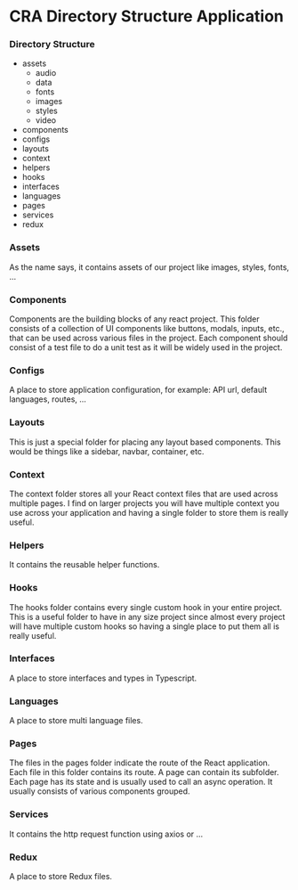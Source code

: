 # CRA Directory Structure Application

### Directory Structure

- assets
  - audio
  - data
  - fonts
  - images
  - styles
  - video
- components
- configs
- layouts
- context
- helpers
- hooks
- interfaces
- languages
- pages
- services
- redux

### Assets
As the name says, it contains assets of our project like images, styles, fonts, ...

### Components
Components are the building blocks of any react project. This folder consists of a collection of UI components like buttons, modals, inputs, etc., that can be used across various files in the project. Each component should consist of a test file to do a unit test as it will be widely used in the project.

### Configs 
A place to store application configuration, for example: API url, default languages, routes, ...

### Layouts 
This is just a special folder for placing any layout based components. This would be things like a sidebar, navbar, container, etc.

### Context
The context folder stores all your React context files that are used across multiple pages. I find on larger projects you will have multiple context you use across your application and having a single folder to store them is really useful.

### Helpers
It contains the reusable helper functions.

### Hooks
The hooks folder contains every single custom hook in your entire project. This is a useful folder to have in any size project since almost every project will have multiple custom hooks so having a single place to put them all is really useful.

### Interfaces
A place to store interfaces and types in Typescript.

### Languages
A place to store multi language files. 

### Pages
The files in the pages folder indicate the route of the React application. Each file in this folder contains its route. A page can contain its subfolder. Each page has its state and is usually used to call an async operation. It usually consists of various components grouped.

### Services
It contains the http request function using axios or ...

### Redux
A place to store Redux files.